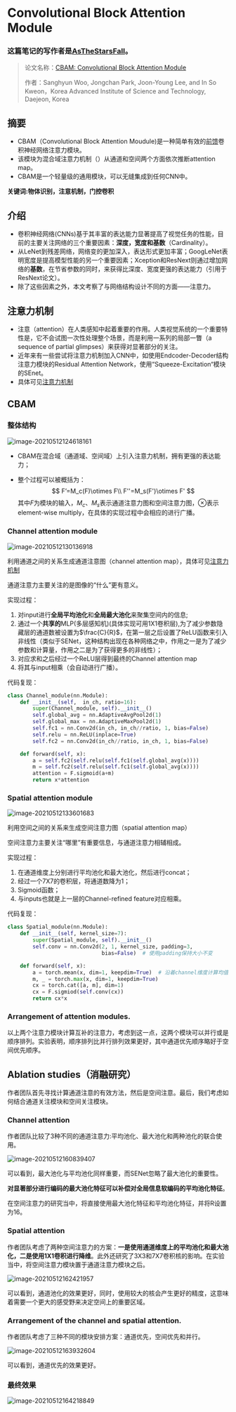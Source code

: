 # Convolutional Block Attention Module

### 这篇笔记的写作者是[AsTheStarsFall](https://github.com/asthestarsfalll)。 

> 论文名称：[CBAM: Convolutional Block Attention Module](https://arxiv.org/abs/1807.06521)
>
> 作者：Sanghyun Woo, Jongchan Park, Joon-Young Lee, and In So Kweon，Korea Advanced Institute of Science and Technology, Daejeon, Korea

## 摘要

- CBAM（Convolutional Block Attention Moudule)是一种简单有效的[前馈](https://www.cnblogs.com/samshare/p/11801806.html)卷积神经网络注意力模块。 
- 该模块为混合域注意力机制（）从通道和空间两个方面依次推断attention map。
- CBAM是一个轻量级的通用模块，可以无缝集成到任何CNN中。

**关键词:物体识别，注意机制，门控卷积**

## 介绍

- 卷积神经网络(CNNs)基于其丰富的表达能力显著提高了视觉任务的性能，目前的主要关注网络的三个重要因素：**深度，宽度和基数**（Cardinality）。
- 从LeNet到残差网络，网络变的更加深入，表达形式更加丰富；GoogLeNet表明宽度是提高模型性能的另一个重要因素；Xception和ResNext则通过增加网络的**基数**，在节省参数的同时，来获得比深度、宽度更强的表达能力（引用于ResNext论文）。
- 除了这些因素之外，本文考察了与网络结构设计不同的方面——注意力。

## 注意力机制

- 注意（attention）在人类感知中起着重要的作用。人类视觉系统的一个重要特性是，它不会试图一次性处理整个场景，而是利用一系列的局部一瞥（a sequence of partial glimpses）来获得对显著部分的关注。
- 近年来有一些尝试将注意力机制加入CNN中，如使用Endcoder-Decoder结构注意力模块的Residual Attention Network，使用“Squeeze-Excitation“模块的SEnet。
- 具体可见[注意力机制](https://asthestarsfalll.icu/2021/05/12/%E6%B3%A8%E6%84%8F%E5%8A%9B%E6%9C%BA%E5%88%B6/)

## CBAM

### 整体结构

![image-20210512124618161](https://gitee.com/Thedeadleaf/images/raw/master/image-20210512124618161.png)

- CBAM在混合域（通道域、空间域）上引入注意力机制，拥有更强的表达能力；

- 整个过程可以被概括为：
  $$
  F’=M_c(F)\otimes F\\
  F''=M_s(F')\otimes F'
  $$
  其中$F$为模块的输入，$M_c、M_s$表示通道注意力图和空间注意力图，$\otimes$表示element-wise multiply，在具体的实现过程中会相应的进行广播。

### Channel attention module

![image-20210512130136918](https://gitee.com/Thedeadleaf/images/raw/master/image-20210512130136918.png)

利用通道之间的关系生成通道注意图（channel attention map），具体可见[注意力机制](https://asthestarsfalll.icu/2021/05/12/%E6%B3%A8%E6%84%8F%E5%8A%9B%E6%9C%BA%E5%88%B6/)

通道注意力主要关注的是图像的“什么”更有意义。

实现过程：

1. 对input进行**全局平均池化**和**全局最大池化**来聚集空间内的信息;
2. 通过一个**共享的**MLP(多层感知机)(具体实现可用1X1卷积层),为了减少参数隐藏层的通道数被设置为$\frac{C}{R}$，在第一层之后设置了ReLU函数来引入非线性（类似于SENet，这种结构出现在各种网络之中，作用之一是为了减少参数和计算量，作用之二是为了获得更多的非线性）；
3. 对应求和之后经过一个ReLU层得到最终的Channel attention map
4. 将其与input相乘（会自动进行广播）。

代码复现：

```python
class Channel_module(nn.Module):
    def __init__(self,  in_ch, ratio=16):
        super(Channel_module, self).__init__()
        self.global_avg = nn.AdaptiveAvgPool2d(1)
        self.global_max = nn.AdaptiveMaxPool2d(1)
        self.fc1 = nn.Conv2d(in_ch, in_ch//ratio, 1, bias=False)
        self.relu = nn.ReLU(inplace=True)
        self.fc2 = nn.Conv2d(in_ch//ratio, in_ch, 1, bias=False)

    def forward(self, x):
        a = self.fc2(self.relu(self.fc1(self.global_avg(x))))
        m = self.fc2(self.relu(self.fc1(self.global_avg(x))))
        attention = F.sigmoid(a+m)
        return x*attention
```

### Spatial attention module

![image-20210512133601683](https://gitee.com/Thedeadleaf/images/raw/master/image-20210512133601683.png)

利用空间之间的关系来生成空间注意力图（spatial attention map）

空间注意力主要关注“哪里”有重要信息，与通道注意力相辅相成。

实现过程：

1. 在通道维度上分别进行平均池化和最大池化，然后进行concat；
2. 经过一个7X7的卷积层，将通道数降为1；
3. Sigmoid函数；
4. 与inputs也就是上一层的Channel-refined feature对应相乘。

代码复现：

```python
class Spatial_module(nn.Module):
    def __init__(self, kernel_size=7):
        super(Spatial_module, self).__init__()
        self.conv = nn.Conv2d(2, 1, kernel_size, padding=3,
                              bias=False)  # 使用padding保持大小不变

    def forward(self, x):
        a = torch.mean(x, dim=1, keepdim=True)  # 沿着channel维度计算均值和最大值
        m, _ = torch.max(x, dim=1, keepdim=True)
        cx = torch.cat([a, m], dim=1)
        cx = F.sigmiod(self.conv(cx))
        return cx*x
```

### Arrangement of attention modules.

以上两个注意力模块计算互补的注意力，考虑到这一点，这两个模块可以并行或是顺序排列。实验表明，顺序排列比并行排列效果更好，其中通道优先顺序略好于空间优先顺序。

## Ablation studies（消融研究）

作者团队首先寻找计算通道注意的有效方法，然后是空间注意。最后，我们考虑如何结合通道关注模块和空间关注模块。

### Channel attention

作者团队比较了3种不同的通道注意力:平均池化、最大池化和两种池化的联合使用。

![image-20210512160839407](https://i.loli.net/2021/05/12/kFItTg6yD1u5joJ.png)

可以看到，最大池化与平均池化同样重要，而SENet忽略了最大池化的重要性。

**对显著部分进行编码的最大池化特征可以补偿对全局信息软编码的平均池化特征**。

在空间注意力的研究当中，将直接使用最大池化特征和平均池化特征，并将R设置为16。

### Spatial attention

作者团队考虑了两种空间注意力的方案：**一是使用通道维度上的平均池化和最大池化，二是使用1X1卷积进行降维**。此外还研究了3X3和7X7卷积核的影响。在实验当中，将空间注意力模块置于通道注意力模块之后。

![image-20210512162421957](https://gitee.com/Thedeadleaf/images/raw/master/image-20210512162421957.png)

可以看到，通道池化的效果更好，同时，使用较大的核会产生更好的精度，这意味着需要一个更大的感受野来决定空间上的重要区域。

### Arrangement of the channel and spatial attention.

作者团队考虑了三种不同的模块安排方案：通道优先，空间优先和并行。

![image-20210512163932604](https://gitee.com/Thedeadleaf/images/raw/master/image-20210512163932604.png)

可以看到，通道优先的效果更好。

### 最终效果

![image-20210512164218849](https://gitee.com/Thedeadleaf/images/raw/master/image-20210512164218849.png)

